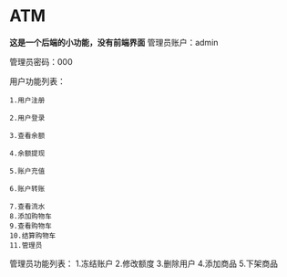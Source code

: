 # ATM
**这是一个后端的小功能，没有前端界面**
管理员账户：admin

管理员密码：000

用户功能列表：

    1.用户注册
    
    2.用户登录
    
    3.查看余额
    
    4.余额提现
    
    5.账户充值
    
    6.账户转账
    
    7.查看流水
    8.添加购物车
    9.查看购物车
    10.结算购物车
    11.管理员
管理员功能列表：
    1.冻结账户
    2.修改额度
    3.删除用户
    4.添加商品
    5.下架商品
